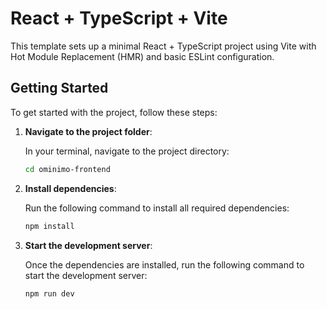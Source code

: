 # React + TypeScript + Vite

This template sets up a minimal React + TypeScript project using Vite with Hot Module Replacement (HMR) and basic ESLint configuration.

## Getting Started

To get started with the project, follow these steps:

1. **Navigate to the project folder**:

   In your terminal, navigate to the project directory:

   ```bash
   cd ominimo-frontend

2. **Install dependencies**:

   Run the following command to install all required dependencies:

   ```bash
   npm install

3. **Start the development server**:

   Once the dependencies are installed, run the following command to start the development server:

   ```bash
   npm run dev
